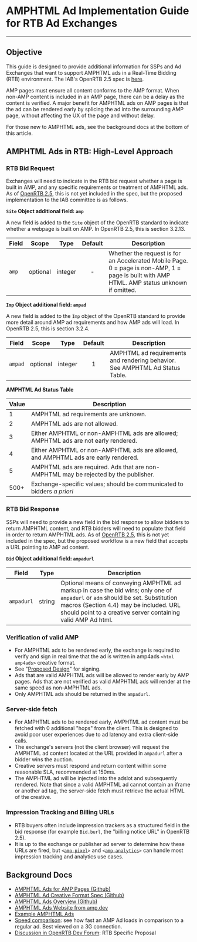 # AMPHTML Ad Implementation Guide for RTB Ad Exchanges
---
## Objective

This guide is designed to provide additional information for SSPs and Ad Exchanges that want to support AMPHTML ads in a Real-Time Bidding (RTB) environment.  The IAB's OpenRTB 2.5 spec is [here](http://www.iab.com/wp-content/uploads/2016/03/OpenRTB-API-Specification-Version-2-5-FINAL.pdf).

AMP pages must ensure all content conforms to the AMP format. When non-AMP content is included in an AMP page, there can be a delay as the content is verified. A major benefit for AMPHTML ads on AMP pages is that the ad can be rendered early by splicing the ad into the surrounding AMP page, without affecting the UX of the page and without delay.

For those new to AMPHTML ads, see the background docs at the bottom of this article.

## AMPHTML Ads in RTB: High-Level Approach

### RTB Bid Request

Exchanges will need to indicate in the RTB bid request whether a page is built in AMP, and any specific requirements or treatment of AMPHTML ads.  As of [OpenRTB 2.5](http://www.iab.com/wp-content/uploads/2016/03/OpenRTB-API-Specification-Version-2-5-FINAL.pdf), this is not yet included in the spec, but the proposed implementation to the IAB committee is as follows.

**`Site` Object additional field: `amp`**

A new field is added to the `Site` object of the OpenRTB standard to indicate whether a webpage is built on AMP.  In OpenRTB 2.5, this is section 3.2.13.

| Field         | Scope     | Type      | Default       | Description           |
| ------------- |------     |-----      |:-------------:|-------------          |
| `amp`         | optional  | integer   | -             | Whether the request is for an Accelerated Mobile Page. 0 = page is non-AMP, 1 = page is built with AMP HTML.  AMP status unknown if omitted. |

**`Imp` Object additional field: `ampad`**

A new field is added to the `Imp` object of the OpenRTB standard to provide more detail around AMP ad requirements and how AMP ads will load.  In OpenRTB 2.5, this is section 3.2.4.

| Field         | Scope     | Type      | Default       | Description           |
| ------------- |------     |-----      |:-------------:|-------------          |
| `ampad`       | optional  | integer   | 1             | AMPHTML ad requirements and rendering behavior.  See AMPHTML Ad Status Table. |

**AMPHTML Ad Status Table**

| Value        | Description            |
| ------------- |-------------          |
| 1         | AMPHTML ad requirements are unknown.|
| 2         | AMPHTML ads are not allowed.                |  
| 3         | Either AMPHTML or non-AMPHTML ads are allowed; AMPHTML ads are not early rendered. |
| 4         | Either AMPHTML or non-AMPHTML ads are allowed, and AMPHTML ads are early rendered.|
| 5         | AMPHTML ads are required.  Ads that are non-AMPHTML may be rejected by the publisher.|
| 500+      | Exchange-specific values; should be communicated to bidders *a priori*         |

### RTB Bid Response

SSPs will need to provide a new field in the bid response to allow bidders to return AMPHTML content, and RTB bidders will need to populate that field in order to return AMPHTML ads.  As of [OpenRTB 2.5](http://www.iab.com/wp-content/uploads/2016/03/OpenRTB-API-Specification-Version-2-5-FINAL.pdf), this is not yet included in the spec, but the proposed workflow is a new field that accepts a URL pointing to AMP ad content.  

**`Bid` Object additional field: `ampadurl`**

| Field         | Type     | Description        |
| ------------- |------     |-----              |
| `ampadurl`       | string  | Optional means of conveying AMPHTML ad markup in case the bid wins; only one of `ampadurl` or `adm` should be set. Substitution macros (Section 4.4) may be included.  URL should point to a creative server containing valid AMP Ad html.           |  

### Verification of valid AMP

* For AMPHTML ads to be rendered early, the exchange is required to verify and sign in real time that the ad is written in amp4ads  `<html amp4ads>` creative format.
* See "[Proposed Design](https://github.com/ampproject/amphtml/issues/3133)" for signing.
* Ads that are valid AMPHTML ads will be allowed to render early by AMP pages.  Ads that are not verified as valid AMPHTML ads  will render at the same speed as non-AMPHTML ads.
* Only AMPHTML ads should be returned in the `ampadurl`.

### Server-side fetch

* For AMPHTML ads to be rendered early, AMPHTML ad content must be fetched with 0 additional "hops" from the client.  This is designed to avoid poor user experiences due to ad latency and extra client-side calls.
* The exchange's servers (not the client browser) will request the AMPHTML ad content located at the URL provided in `ampadurl`  after a bidder wins the auction.
* Creative servers must respond and return content within some reasonable SLA, recommended at 150ms.
* The AMPHTML ad will be injected into the adslot and subsequently rendered.  Note that since a valid AMPHTML ad cannot contain an iframe or another ad tag, the server-side fetch must retrieve the actual HTML of the creative.

### Impression Tracking and Billing URLs

* RTB buyers often include impression trackers as a structured field in the bid response (for example `Bid.burl`, the "billing notice URL" in OpenRTB 2.5).
* It is up to the exchange or publisher ad server to determine how these URLs are fired, but <code><[amp-pixel](https://www.ampproject.org/docs/reference/components/amp-pixel)></code> and <code><[amp-analytics](https://www.ampproject.org/docs/reference/components/amp-analytics)></code> can handle most impression tracking and analytics use cases.

## Background Docs
* [AMPHTML Ads for AMP Pages (Github)](https://github.com/ampproject/amphtml/issues/3133)
* [AMPHTML Ad Creative Format Spec (Github)](https://github.com/ampproject/amphtml/blob/master/extensions/amp-a4a/amp-a4a-format.md)
* [AMPHTML Ads Overview (Github)](https://github.com/ampproject/amphtml/blob/master/ads/google/a4a/docs/a4a-readme.md)
* [AMPHTML Ads Website from amp.dev](https://amp.dev/community/platform-and-vendor-partners)
* [Example AMPHTML Ads](https://amp.dev/documentation/examples/)
* [Speed comparison](https://amp.dev/documentation/examples/advertising-analytics/amphtml_ads_vs_non_amp_ads/?format=websites): see how fast an AMP Ad loads in comparison to a regular ad. Best viewed on a 3G connection.
* [Discussion in OpenRTB Dev Forum](https://groups.google.com/forum/#!topic/openrtb-dev/0wyPsF5D07Q): RTB Specific Proposal

